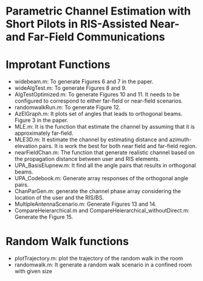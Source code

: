 # Parametric Channel Estimation with Short Pilots in RIS-Assisted Near-and Far-Field Communications

# Improtant Functions
- widebeam.m: To generate Figures 6 and 7 in the paper.
- wideAlgTest.m: To generate Figures 8 and 9.
- AlgTestOptimized.m: To generate Figures 10 and 11. It needs  to be configured to correspond to either far-field or near-field scenarios.
- randomwalkRun.m: To generate Figure 12.
- AzElGraph.m: It plots set of angles that leads to orthogonal beams. Figure 3 in the paper. 
- MLE.m: It is the function that estimate the channel by assuming that it is approximately far-field. 
- MLE3D.m: It estimate the channel by estimating distance and azimuth-elevation pairs. It is work the best for both near field and far-field region.
- nearFieldChan.m: The function that generate realistic channel based on the propagation distance between user and RIS elements. 
- UPA_BasisElupnew.m: It find all the angle pairs that results in orthogonal beams.
- UPA_Codebook.m: Generate array responses of the orthogonal angle pairs.
- ChanParGen.m: generate the channel phase array considering the location of the user and the RIS/BS.
- MultipleAntennaScenario.m: Generate Figures 13 and 14.
- CompareHeierarchical.m and CompareHeierarchical_withoutDirect.m: Generate the Figure 15.
  
# Random Walk functions
- plotTrajectory.m: plot the trajectory of the random walk in the room 
- randomwalk.m: It generate a random walk scenario in a confined room with given size 
